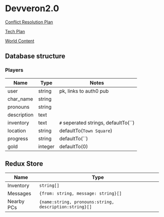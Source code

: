 # Devveron2.0

[Conflict Resolution Plan](https://docs.google.com/document/d/1R4Gunji-XKpJoc_1CfpgQABldjdQSgHE07fA_936u4g/edit)

[Tech Plan](https://docs.google.com/document/d/1QO11svnE5w68hl98H-61lrhrzLKYH-wd1eBO4vnKW6g/edit?usp=sharing)

[World Content](https://docs.google.com/document/d/18wc8wBpq54KihdWJsRnKKFsaeraTVpoDvPUJu-0DF_0/edit?usp=sharing)

## Database structure

### Players

| Name | Type | Notes |
|---|---|---|
| user | string | pk, links to auth0 pub |
| char_name | string | |
| pronouns | string | |
| description | text | |
| inventory | text | `#` seperated strings, defaultTo(``) |
| location | string | defaultTo(`Town Square`) |
| progress | string | defaultTo(``) |
| gold | integer | defaultTo(0) |


## Redux Store

| Name | Type |
|---|---|
| Inventory | `string[]` |
| Messages | `{from: string, message: string}[]` |
| Nearby PCs | `{name:string, pronouns:string, description:string}[]` |
